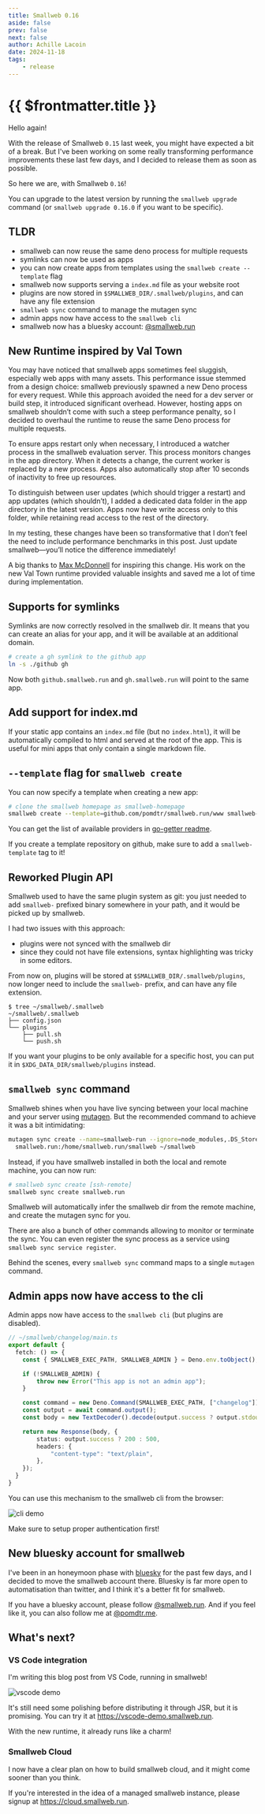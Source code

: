 ```yaml
---
title: Smallweb 0.16
aside: false
prev: false
next: false
author: Achille Lacoin
date: 2024-11-18
tags:
    - release
---
```


# {{ $frontmatter.title }}

Hello again!

With the release of Smallweb `0.15` last week, you might have expected a bit of a break. But I've been working on some really transforming performance improvements these last few days, and I decided to release them as soon as possible.

So here we are, with Smallweb `0.16`!

<!-- more -->

You can upgrade to the latest version by running the `smallweb upgrade` command (or `smallweb upgrade 0.16.0` if you want to be specific).

## TLDR

- smallweb can now reuse the same deno process for multiple requests
- symlinks can now be used as apps
- you can now create apps from templates using the `smallweb create --template` flag
- smallweb now supports serving a `index.md` file as your website root
- plugins are now stored in `$SMALLWEB_DIR/.smallweb/plugins`, and can have any file extension
- `smallweb sync` command to manage the mutagen sync
- admin apps now have access to the `smallweb cli`
- smallweb now has a bluesky account: [@smallweb.run](https://bsky.app/profile/smallweb.run)

## New Runtime inspired by Val Town

You may have noticed that smallweb apps sometimes feel sluggish, especially web apps with many assets. This performance issue stemmed from a design choice: smallweb previously spawned a new Deno process for every request. While this approach avoided the need for a dev server or build step, it introduced significant overhead. However, hosting apps on smallweb shouldn’t come with such a steep performance penalty, so I decided to overhaul the runtime to reuse the same Deno process for multiple requests.

To ensure apps restart only when necessary, I introduced a watcher process in the smallweb evaluation server. This process monitors changes in the app directory. When it detects a change, the current worker is replaced by a new process. Apps also automatically stop after 10 seconds of inactivity to free up resources.

To distinguish between user updates (which should trigger a restart) and app updates (which shouldn’t), I added a dedicated data folder in the app directory in the latest version. Apps now have write access only to this folder, while retaining read access to the rest of the directory.

In my testing, these changes have been so transformative that I don’t feel the need to include performance benchmarks in this post. Just update smallweb—you’ll notice the difference immediately!

A big thanks to [Max McDonnell](https://x.com/mxmcd) for inspiring this change. His work on the new Val Town runtime provided valuable insights and saved me a lot of time during implementation.

## Supports for symlinks

Symlinks are now correctly resolved in the smallweb dir. It means that you can create an alias for your app, and it will be available at an additional domain.

```sh
# create a gh symlink to the github app
ln -s ./github gh
```

Now both `github.smallweb.run` and `gh.smallweb.run` will point to the same app.

## Add support for index.md

If your static app contains an `index.md` file (but no `index.html`), it will be automatically compiled to html and served at the root of the app. This is useful for mini apps that only contain a single markdown file.

## `--template` flag for `smallweb create`

You can now specify a template when creating a new app:

```sh
# clone the smallweb homepage as smallweb-homepage
smallweb create --template=github.com/pomdtr/smallweb.run/www smallweb-homepage
```

You can get the list of available providers in [go-getter readme](https://github.com/hashicorp/go-getter?tab=readme-ov-file#supported-protocols-and-detectors).

If you create a template repository on github, make sure to add a `smallweb-template` tag to it!

## Reworked Plugin API

Smallweb used to have the same plugin system as git: you just needed to add `smallweb-` prefixed binary somewhere in your path, and it would be picked up by smallweb.

I had two issues with this approach:

- plugins were not synced with the smallweb dir
- since they could not have file extensions, syntax highlighting was tricky in some editors.

From now on, plugins will be stored at `$SMALLWEB_DIR/.smallweb/plugins`, now longer need to include the `smallweb-` prefix, and can have any file extension.

```console
$ tree ~/smallweb/.smallweb
~/smallweb/.smallweb
├── config.json
└── plugins
    ├── pull.sh
    └── push.sh
```

If you want your plugins to be only available for a specific host, you can put it in `$XDG_DATA_DIR/smallweb/plugins` instead.

## `smallweb sync` command

Smallweb shines when you have live syncing between your local machine and your server using [mutagen](https://mutagen.io). But the recommended command to achieve it was a bit intimidating:

```sh
mutagen sync create --name=smallweb-run --ignore=node_modules,.DS_Store --ignore-vcs --mode=two-way-resolved \
  smallweb.run:/home/smallweb.run/smallweb ~/smallweb
```

Instead, if you have smallweb installed in both the local and remote machine, you can now run:

```sh
# smallweb sync create [ssh-remote]
smallweb sync create smallweb.run
```

Smallweb will automatically infer the smallweb dir from the remote machine, and create the mutagen sync for you.

There are also a bunch of other commands allowing to monitor or terminate the sync. You can even register the sync process as a service using `smallweb sync service register`.

Behind the scenes, every `smallweb sync` command maps to a single `mutagen` command.

## Admin apps now have access to the cli

Admin apps now have access to the `smallweb cli` (but plugins are disabled).

```ts
// ~/smallweb/changelog/main.ts
export default {
  fetch: () => {
    const { SMALLWEB_EXEC_PATH, SMALLWEB_ADMIN } = Deno.env.toObject();

    if (!SMALLWEB_ADMIN) {
        throw new Error("This app is not an admin app");
    }

    const command = new Deno.Command(SMALLWEB_EXEC_PATH, ["changelog"]);
    const output = await command.output();
    const body = new TextDecoder().decode(output.success ? output.stdout : output.stderr);

    return new Response(body, {
        status: output.success ? 200 : 500,
        headers: {
            "content-type": "text/plain",
        },
    });
  }
}
```

You can use this mechanism to the smallweb cli from the browser:

![cli demo](./img/browser_cli_demo.png)

Make sure to setup proper authentication first!

## New bluesky account for smallweb

I've been in an honeymoon phase with [bluesky](https://bsky.social) for the past few days, and I decided to move the smallweb account there. Bluesky is far more open to automatisation than twitter, and I think it's a better fit for smallweb.

If you have a bluesky account, please follow [@smallweb.run](https://bsky.app/profile/smallweb.run). And if you feel like it, you can also follow me at [@pomdtr.me](https://bsky.app/profile/pomdtr.me).

## What's next?

### VS Code integration

I'm writing this blog post from VS Code, running in smallweb!

![vscode demo](./img/vscode_demo.png)

It's still need some polishing before distributing it through JSR, but it is promising. You can try it at <https://vscode-demo.smallweb.run>.

With the new runtime, it already runs like a charm!

### Smallweb Cloud

I now have a clear plan on how to build smallweb cloud, and it might come sooner than you think.

If you're interested in the idea of a managed smallweb instance, please signup at <https://cloud.smallweb.run>.
